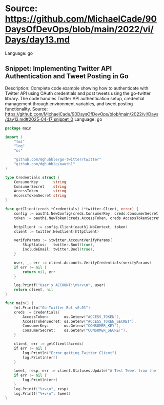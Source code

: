 # Source: https://github.com/MichaelCade/90DaysOfDevOps/blob/main/2022/vi/Days/day13.md
Language: go

## Snippet: Implementing Twitter API Authentication and Tweet Posting in Go
Description: Complete code example showing how to authenticate with Twitter API using OAuth credentials and post tweets using the go-twitter library. The code handles Twitter API authentication setup, credential management through environment variables, and tweet posting functionality.
Source: https://github.com/MichaelCade/90DaysOfDevOps/blob/main/2022/vi/Days/day13.md#2025-04-17_snippet_0
Language: go

```go
package main

import (
    "fmt"
    "log"
    "os"

    "github.com/dghubble/go-twitter/twitter"
    "github.com/dghubble/oauth1"
)

type Credentials struct {
    ConsumerKey       string
    ConsumerSecret    string
    AccessToken       string
    AccessTokenSecret string
}

func getClient(creds *Credentials) (*twitter.Client, error) {
    config := oauth1.NewConfig(creds.ConsumerKey, creds.ConsumerSecret)
    token := oauth1.NewToken(creds.AccessToken, creds.AccessTokenSecret)

    httpClient := config.Client(oauth1.NoContext, token)
    client := twitter.NewClient(httpClient)

    verifyParams := &twitter.AccountVerifyParams{
        SkipStatus:   twitter.Bool(true),
        IncludeEmail: twitter.Bool(true),
    }

    user, _, err := client.Accounts.VerifyCredentials(verifyParams)
    if err != nil {
        return nil, err
    }

    log.Printf("User's ACCOUNT:\n%+v\n", user)
    return client, nil
}

func main() {
    fmt.Println("Go-Twitter Bot v0.01")
    creds := Credentials{
        AccessToken:       os.Getenv("ACCESS_TOKEN"),
        AccessTokenSecret: os.Getenv("ACCESS_TOKEN_SECRET"),
        ConsumerKey:       os.Getenv("CONSUMER_KEY"),
        ConsumerSecret:    os.Getenv("CONSUMER_SECRET"),
    }

    client, err := getClient(&creds)
    if err != nil {
        log.Println("Error getting Twitter Client")
        log.Println(err)
    }

    tweet, resp, err := client.Statuses.Update("A Test Tweet from the future, testing a #90DaysOfDevOps Program that tweets, tweet tweet", nil)
    if err != nil {
        log.Println(err)
    }
    log.Printf("%+v\n", resp)
    log.Printf("%+v\n", tweet)
}
```